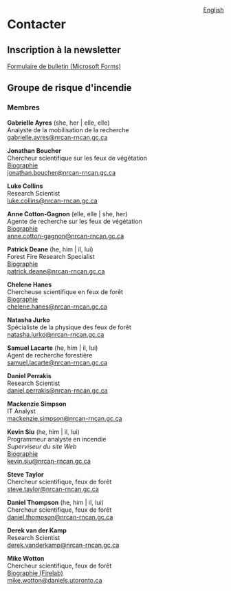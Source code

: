 <a href="https://cffdrs.github.io/website_en/contact/" target="_self" style="float: right;"> English </a>

# Contacter

## Inscription à la newsletter
[Formulaire de bulletin (Microsoft Forms)](https://forms.office.com/r/jmT8HVrsK8)

## Groupe de risque d'incendie
### Membres
**Gabrielle Ayres** (she, her | elle, elle)  
Analyste de la mobilisation de la recherche  
[gabrielle.ayres@nrcan-rncan.gc.ca](mailto:gabrielle.ayres@nrcan-rncan.gc.ca)  

**Jonathan Boucher**  
Chercheur scientifique sur les feux de végétation  
<a href="../contacter/Jonathan_Boucher" target="_self">Biographie</a>  
[jonathan.boucher@nrcan-rncan.gc.ca](mailto:jonathan.boucher@NRCan-RNCan.gc.ca)  

**Luke Collins**  
Research Scientist  
[luke.collins@nrcan-rncan.gc.ca](mailto:Luke.Collins@NRCan-RNCan.gc.ca)  

**Anne Cotton-Gagnon** (elle, elle | she, her)  
Agente de recherche sur les feux de végétation  
<a href="../contacter/Anne_Cotton-Gagnon" target="_self">Biographie</a>  
[anne.cotton-gagnon@nrcan-rncan.gc.ca](mailto:anne.cotton-gagnon@NRCan-RNCan.gc.ca)  

**Patrick Deane** (he, him | il, lui)  
Forest Fire Research Specialist   
<a href="../contacter/Patrick_Deane" target="_self">Biographie</a>  
[patrick.deane@nrcan-rncan.gc.ca](mailto:Patrick.Deane@NRCan-RNCan.gc.ca)  

**Chelene Hanes**  
Chercheuse scientifique en feux de forêt  
<a href="../contacter/Chelene_Hanes" target="_self">Biographie</a>  
[chelene.hanes@nrcan-rncan.gc.ca](mailto:chelene.hanes@nrcan-rncan.gc.ca)  

**Natasha Jurko**  
Spécialiste de la physique des feux de forêt  
[natasha.jurko@nrcan-rncan.gc.ca](mailto:natasha.jurko@NRCan-RNCan.gc.ca)  

**Samuel Lacarte** (he, him | il, lui)  
Agent de recherche forestière  
[samuel.lacarte@nrcan-rncan.gc.ca](mailto:samuel.lacarte@NRCan-RNCan.gc.ca)  

**Daniel Perrakis**  
Research Scientist  
[daniel.perrakis@nrcan-rncan.gc.ca](mailto:daniel.perrakis@NRCan-RNCan.gc.ca)  

**Mackenzie Simpson**  
IT Analyst  
[mackenzie.simpson@nrcan-rncan.gc.ca](mailto:mackenzie.simpson@NRCan-RNCan.gc.ca)  

**Kevin Siu** (he, him | il, lui)  
Programmeur analyste en incendie  
*Superviseur du site Web*  
<a href="../contacter/Kevin_Siu" target="_self">Biographie</a>  
[kevin.siu@nrcan-rncan.gc.ca](mailto:kevin.siu@nrcan-rncan.gc.ca)

**Steve Taylor**  
Chercheur scientifique, feux de forêt  
[steve.taylor@nrcan-rncan.gc.ca](mailto:steve.taylor@NRCan-RNCan.gc.ca)  

**Daniel Thompson** (he, him | il, lui)    
Chercheur scientifique, feux de forêt  
[daniel.thompson@nrcan-rncan.gc.ca](mailto:daniel.thompson@NRCan-RNCan.gc.ca)  

**Derek van der Kamp**  
Research Scientist  
[derek.vanderkamp@nrcan-rncan.gc.ca](mailto:Derek.VanDerKamp@NRCan-RNCan.gc.ca)  

**Mike Wotton**  
Chercheur scientifique, feux de forêt  
[Biographie (Firelab)](http://www.firelab.utoronto.ca/people/bmw/)  
[mike.wotton@daniels.utoronto.ca](mailto:mike.wotton@daniels.utoronto.ca)  
